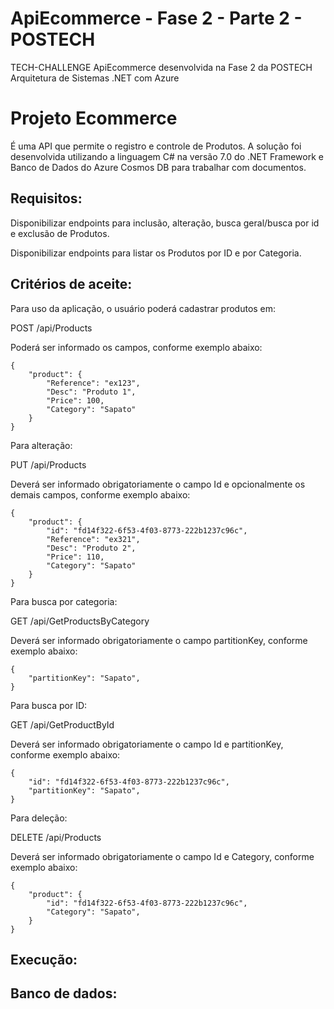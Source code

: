# ApiEcommerce - Fase 2 - Parte 2 - POSTECH
TECH-CHALLENGE ApiEcommerce desenvolvida na Fase 2 da POSTECH Arquitetura de Sistemas .NET com Azure

# Projeto Ecommerce
É uma API que permite o registro e controle de Produtos. A solução foi desenvolvida utilizando a linguagem C# na versão 7.0 do .NET Framework e Banco de Dados do Azure Cosmos DB para trabalhar com documentos.

## Requisitos:
Disponibilizar endpoints para inclusão, alteração, busca geral/busca por id e exclusão de Produtos.

Disponibilizar endpoints para listar os Produtos por ID e por Categoria.

## Critérios de aceite:
Para uso da aplicação, o usuário poderá cadastrar produtos em:

POST /api/Products

Poderá ser informado os campos, conforme exemplo abaixo:
```
{
    "product": {
        "Reference": "ex123",
        "Desc": "Produto 1",
        "Price": 100,
        "Category": "Sapato"
    }
}
```

Para alteração:

PUT /api/Products

Deverá ser informado obrigatoriamente o campo Id e opcionalmente os demais campos, conforme exemplo abaixo:
```
{
    "product": {
        "id": "fd14f322-6f53-4f03-8773-222b1237c96c",
        "Reference": "ex321",
        "Desc": "Produto 2",
        "Price": 110,
        "Category": "Sapato"
    }
}
```

Para busca por categoria:

GET /api/GetProductsByCategory

Deverá ser informado obrigatoriamente o campo partitionKey, conforme exemplo abaixo:
```
{
    "partitionKey": "Sapato",
}
```

Para busca por ID:

GET /api/GetProductById

Deverá ser informado obrigatoriamente o campo Id e partitionKey, conforme exemplo abaixo:
```
{
    "id": "fd14f322-6f53-4f03-8773-222b1237c96c",
    "partitionKey": "Sapato",
}
```

Para deleção:

DELETE /api/Products

Deverá ser informado obrigatoriamente o campo Id e Category, conforme exemplo abaixo:
```
{
    "product": {
        "id": "fd14f322-6f53-4f03-8773-222b1237c96c",
        "Category": "Sapato",
    }
}
```

## Execução:


## Banco de dados:
